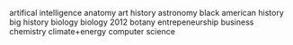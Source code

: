 artifical intelligence
anatomy
art history
astronomy
black american history
big history
biology
biology 2012
botany
entrepeneurship
business
chemistry
climate+energy
computer science